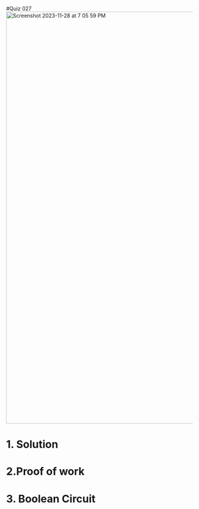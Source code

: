 #Quiz 027
<img width="1111" alt="Screenshot 2023-11-28 at 7 05 59 PM" src="https://github.com/K-Schriber/Unit-2-Comp-Sci/assets/142757998/5fff1076-d889-4c22-847f-98cedad71fad">

# 1. Solution


# 2.Proof of work


# 3. Boolean Circuit 




